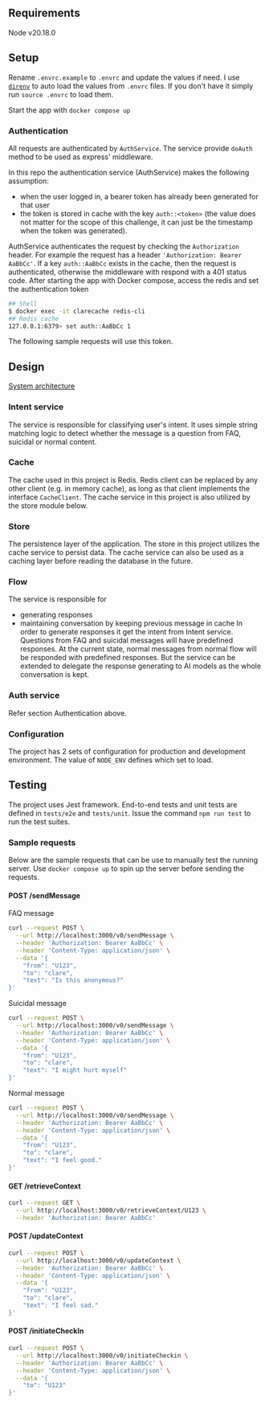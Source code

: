 ## Requirements
Node v20.18.0

## Setup
Rename `.envrc.example` to `.envrc` and update the values if need. I use [`direnv`](https://github.com/direnv/direnv) to auto load the values from `.envrc` files. If you don't have it simply run `source .envrc` to load them.

Start the app with `docker compose up`

### Authentication
All requests are authenticated by `AuthService`. The service provide `doAuth` method to be used as express' middleware.

In this repo the authentication service (AuthService) makes the following assumption:
- when the user logged in, a bearer token has already been generated for that user
- the token is stored in cache with the key `auth::<token>` (the value does not matter for the scope of this challenge, it can just be the timestamp when the token was generated).

AuthService authenticates the request by checking the `Authorization` header.
For example the request has a header `'Authorization: Bearer AaBbCc'`. If a key `auth::AaBbCc` exists in the cache, then the request is authenticated, otherwise the middleware with respond with a 401 status code.
After starting the app with Docker compose, access the redis and set the authentication token
```sh
## Shell
$ docker exec -it clarecache redis-cli
## Redis cache
127.0.0.1:6379> set auth::AaBbCc 1
```

The following sample requests will use this token.

## Design
[System architecture](./docs/design.jpg)

### Intent service
The service is responsible for classifying user's intent. It uses simple string matching logic to detect whether the message is a question from FAQ, suicidal or normal content.

### Cache
The cache used in this project is Redis. Redis client can be replaced by any other client (e.g. in memory cache), as long as that client implements the interface `CacheClient`.
The cache service in this project is also utilized by the store module below.

### Store
The persistence layer of the application. The store in this project utilizes the cache service to persist data. The cache service can also be used as a caching layer before reading the database in the future.

### Flow
The service is responsible for
- generating responses
- maintaining conversation by keeping previous message in cache
In order to generate responses it get the intent from Intent service. Questions from FAQ and suicidal messages will have predefined responses.
At the current state, normal messages from normal flow will be responded with predefined responses. But the service can be extended to delegate the response generating to AI models as the whole conversation is kept.

### Auth service
Refer section Authentication above.

### Configuration
The project has 2 sets of configuration for production and development environment. The value of `NODE_ENV` defines which set to load.

## Testing
The project uses Jest framework. End-to-end tests and unit tests are defined in `tests/e2e` and `tests/unit`.
Issue the command `npm run test` to run the test suites.

### Sample requests
Below are the sample requests that can be use to manually test the running server. Use `docker compose up` to spin up the server before sending the requests.

#### POST /sendMessage
FAQ message
```bash
curl --request POST \
  --url http://localhost:3000/v0/sendMessage \
  --header 'Authorization: Bearer AaBbCc' \
  --header 'Content-Type: application/json' \
  --data '{
	"from": "U123",
	"to": "clare",
	"text": "Is this anonymous?"
}'
```

Suicidal message
```bash
curl --request POST \
  --url http://localhost:3000/v0/sendMessage \
  --header 'Authorization: Bearer AaBbCc' \
  --header 'Content-Type: application/json' \
  --data '{
	"from": "U123",
	"to": "clare",
	"text": "I might hurt myself"
}'
```

Normal message
```bash
curl --request POST \
  --url http://localhost:3000/v0/sendMessage \
  --header 'Authorization: Bearer AaBbCc' \
  --header 'Content-Type: application/json' \
  --data '{
	"from": "U123",
	"to": "clare",
	"text": "I feel good."
}'
```

#### GET /retrieveContext
```bash
curl --request GET \
  --url http://localhost:3000/v0/retrieveContext/U123 \
  --header 'Authorization: Bearer AaBbCc'
```

#### POST /updateContext
```bash
curl --request POST \
  --url http://localhost:3000/v0/updateContext \
  --header 'Authorization: Bearer AaBbCc' \
  --header 'Content-Type: application/json' \
  --data '{
	"from": "U123",
	"to": "clare",
	"text": "I feel sad."
}'
```

#### POST /initiateCheckIn
```bash
curl --request POST \
  --url http://localhost:3000/v0/initiateCheckin \
  --header 'Authorization: Bearer AaBbCc' \
  --header 'Content-Type: application/json' \
  --data '{
	"to": "U123"
}'
```
